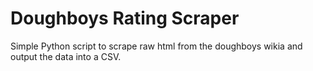 # Doughboys Rating Scraper

Simple Python script to scrape raw html from the doughboys wikia and output the data into a CSV.